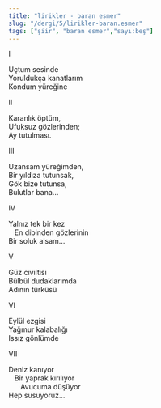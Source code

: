 ```yaml
---
title: "lirikler - baran esmer"
slug: "/dergi/5/lirikler-baran.esmer"
tags: ["şiir", "baran esmer","sayı:beş"]
---
```


I

Uçtum sesinde  
Yoruldukça kanatlarım\
Kondum yüreğine

II

Karanlık öptüm,\
Ufuksuz gözlerinden;\
Ay tutulması.

III

Uzansam yüreğimden,\
Bir yıldıza tutunsak,\
Gök bize tutunsa,\
Bulutlar bana...

IV

Yalnız tek bir kez\
   En dibinden gözlerinin\
Bir soluk alsam...

V

Güz cıvıltısı\
Bülbül dudaklarımda\
Adının türküsü

VI

Eylül ezgisi\
Yağmur kalabalığı\
Issız gönlümde

VII

Deniz kanıyor\
   Bir yaprak kırılıyor\
      Avucuma düşüyor\
Hep susuyoruz...

